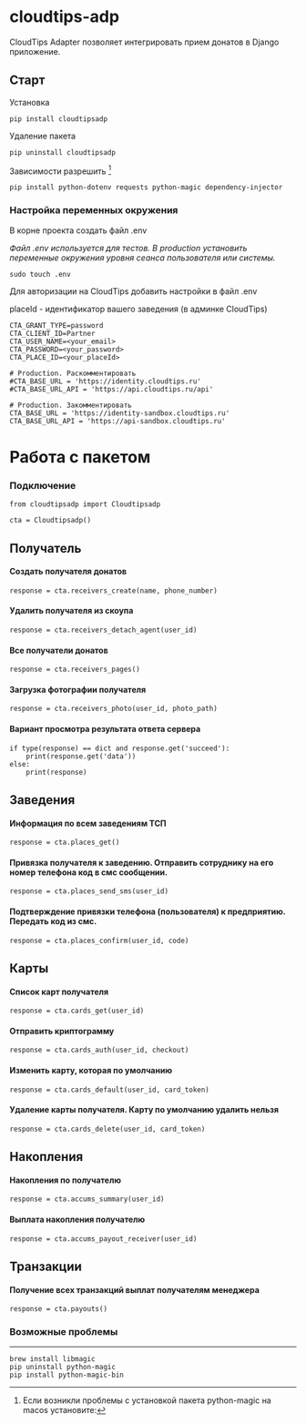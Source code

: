 # cloudtips-adp
CloudTips Adapter позволяет интегрировать прием донатов в Django приложение.

## Старт
Установка
```angular2html
pip install cloudtipsadp
```
Удаление пакета
```angular2html
pip uninstall cloudtipsadp
```
Зависимости разрешить [^1]
```angular2html
pip install python-dotenv requests python-magic dependency-injector
```
### Настройка переменных окружения
В корне проекта создать файл .env 

*Файл .env используется для тестов. В production установить переменные 
окружения уровня сеанса пользователя или системы.*

```angular2html
sudo touch .env
```
Для авторизации на CloudTips добавить настройки в файл .env

placeId - идентификатор вашего заведения (в админке CloudTips)

```angular2html
CTA_GRANT_TYPE=password
CTA_CLIENT_ID=Partner
CTA_USER_NAME=<your_email>
CTA_PASSWORD=<your_password>
CTA_PLACE_ID=<your_placeId>

# Production. Раскомментировать
#CTA_BASE_URL = 'https://identity.cloudtips.ru'
#CTA_BASE_URL_API = 'https://api.cloudtips.ru/api'

# Production. Закомментировать
CTA_BASE_URL = 'https://identity-sandbox.cloudtips.ru'
CTA_BASE_URL_API = 'https://api-sandbox.cloudtips.ru'
```

#  Работа с пакетом

### Подключение 
```angular2html
from cloudtipsadp import Cloudtipsadp

cta = Cloudtipsadp()
```


## Получатель
#### Создать получателя донатов
```angular2html
response = cta.receivers_create(name, phone_number)
```
#### Удалить получателя из скоупа
```angular2html
response = cta.receivers_detach_agent(user_id)
```
#### Все получатели донатов
```angular2html
response = cta.receivers_pages()
```
#### Загрузка фотографии получателя
```angular2html
response = cta.receivers_photo(user_id, photo_path)
```

#### Вариант просмотра результата ответа сервера
```angular2html
if type(response) == dict and response.get('succeed'):
    print(response.get('data'))
else:
    print(response)
```


## Заведения
#### Информация по всем заведениям ТСП
```angular2html
response = cta.places_get()
```
#### Привязка получателя к заведению. Отправить сотруднику на его номер телефона код в смс сообщении.
```angular2html
response = cta.places_send_sms(user_id)
```
#### Подтверждение привязки телефона (пользователя) к предприятию. Передать код из смс.
```angular2html
response = cta.places_confirm(user_id, code)
```



## Карты
#### Список карт получателя
```angular2html
response = cta.cards_get(user_id)
```
#### Отправить криптограмму
```angular2html
response = cta.cards_auth(user_id, checkout)
```
#### Изменить карту, которая по умолчанию
```angular2html
response = cta.cards_default(user_id, card_token)
```
#### Удаление карты получателя. Карту по умолчанию удалить нельзя
```angular2html
response = cta.cards_delete(user_id, card_token)
```



## Накопления
#### Накопления по получателю
```angular2html
response = cta.accums_summary(user_id)
```
#### Выплата накопления получателю
```angular2html
response = cta.accums_payout_receiver(user_id)
```



## Транзакции
#### Получение всех транзакций выплат получателям менеджера
```angular2html
response = cta.payouts()
```

### Возможные проблемы
____

[^1]: Если возникли проблемы с установкой пакета python-magic на macos 
установите:

```angular2html
brew install libmagic 
pip uninstall python-magic
pip install python-magic-bin
```